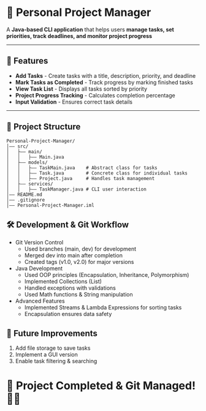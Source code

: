 # 📌 Personal Project Manager

A **Java-based CLI application** that helps users **manage tasks, set priorities, track deadlines, and monitor project progress**

---

## 🚀 Features
- **Add Tasks** - Create tasks with a title, description, priority, and deadline
- **Mark Tasks as Completed** - Track progress by marking finished tasks
- **View Task List** - Displays all tasks sorted by priority
- **Project Progress Tracking** - Calculates completion percentage
- **Input Validation** - Ensures correct task details

---

## 📂 Project Structure
```
Personal-Project-Manager/
│—— src/
│   ├—— main/
│   │   ├—— Main.java
│   ├—— models/
│   │   ├—— TaskMain.java    # Abstract class for tasks
│   │   ├—— Task.java        # Concrete class for individual tasks
│   │   ├—— Project.java     # Handles task management
│   ├—— services/
│   │   ├—— TaskManager.java # CLI user interaction
│—— README.md
│—— .gitignore
│—— Personal-Project-Manager.iml
```
## 🛠 Development & Git Workflow
- Git Version Control
  - Used branches (main, dev) for development
  - Merged dev into main after completion
  - Created tags (v1.0, v2.0) for major versions
- Java Development
  - Used OOP principles (Encapsulation, Inheritance, Polymorphism)
  - Implemented Collections (List)
  - Handled exceptions with validations
  - Used Math functions & String manipulation
- Advanced Features
  - Implemented Streams & Lambda Expressions for sorting tasks
  - Encapsulation ensures data safety
 
## 🌟 Future Improvements
1. Add file storage to save tasks
2. Implement a GUI version
3. Enable task filtering & searching

# 💪 Project Completed & Git Managed! 🎯🚀

